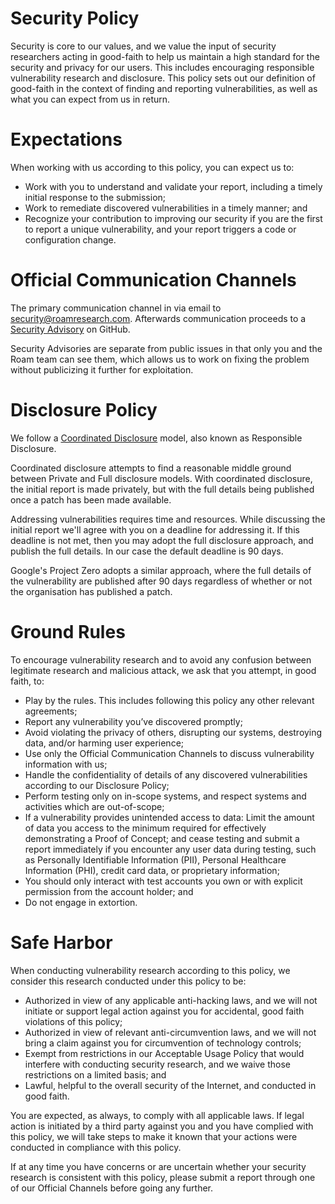 # Security Policy

Security is core to our values, and we value the input of security researchers acting in good-faith to help us maintain a high standard for the security and privacy for our users. This includes encouraging responsible vulnerability research and disclosure. This policy sets out our definition of good-faith in the context of finding and reporting vulnerabilities, as well as what you can expect from us in return.


# Expectations

When working with us according to this policy, you can expect us to:

- Work with you to understand and validate your report, including a timely initial response to the submission;
- Work to remediate discovered vulnerabilities in a timely manner; and
- Recognize your contribution to improving our security if you are the first to report a unique vulnerability, and your report triggers a code or configuration change.


# Official Communication Channels

The primary communication channel in via email to security@roamresearch.com. Afterwards communication proceeds to a [Security Advisory](https://help.github.com/en/github/managing-security-vulnerabilities/about-github-security-advisories) on GitHub.

Security Advisories are separate from public issues in that only you and the Roam team can see them, which allows us to work on fixing the problem without publicizing it further for exploitation.


# Disclosure Policy

We follow a [Coordinated Disclosure](https://cheatsheetseries.owasp.org/cheatsheets/Vulnerability_Disclosure_Cheat_Sheet.html#responsible-or-coordinated-disclosure) model, also known as Responsible Disclosure.

Coordinated disclosure attempts to find a reasonable middle ground between Private and Full disclosure models. With coordinated disclosure, the initial report is made privately, but with the full details being published once a patch has been made available.

Addressing vulnerabilities requires time and resources. While discussing the initial report we'll agree with you on a deadline for addressing it. If this deadline is not met, then you may adopt the full disclosure approach, and publish the full details. In our case the default deadline is 90 days.

Google's Project Zero adopts a similar approach, where the full details of the vulnerability are published after 90 days regardless of whether or not the organisation has published a patch.


# Ground Rules

To encourage vulnerability research and to avoid any confusion between legitimate research and malicious attack, we ask that you attempt, in good faith, to:

- Play by the rules. This includes following this policy any other relevant agreements;
- Report any vulnerability you’ve discovered promptly;
- Avoid violating the privacy of others, disrupting our systems, destroying data, and/or harming user experience;
- Use only the Official Communication Channels to discuss vulnerability information with us;
- Handle the confidentiality of details of any discovered vulnerabilities according to our Disclosure Policy;
- Perform testing only on in-scope systems, and respect systems and activities which are out-of-scope;
- If a vulnerability provides unintended access to data: Limit the amount of data you access to the minimum required for effectively demonstrating a Proof of Concept; and cease testing and submit a report immediately if you encounter any user data during testing, such as Personally Identifiable Information (PII), Personal Healthcare Information (PHI), credit card data, or proprietary information;
- You should only interact with test accounts you own or with explicit permission from the account holder; and
- Do not engage in extortion.

# Safe Harbor

When conducting vulnerability research according to this policy, we consider this research conducted under this policy to be:

- Authorized in view of any applicable anti-hacking laws, and we will not initiate or support legal action against you for accidental, good faith violations of this policy;
- Authorized in view of relevant anti-circumvention laws, and we will not bring a claim against you for circumvention of technology controls;
- Exempt from restrictions in our Acceptable Usage Policy that would interfere with conducting security research, and we waive those restrictions on a limited basis; and
- Lawful, helpful to the overall security of the Internet, and conducted in good faith.

You are expected, as always, to comply with all applicable laws. If legal action is initiated by a third party against you and you have complied with this policy, we will take steps to make it known that your actions were conducted in compliance with this policy. 

If at any time you have concerns or are uncertain whether your security research is consistent with this policy, please submit a report through one of our Official Channels before going any further.
